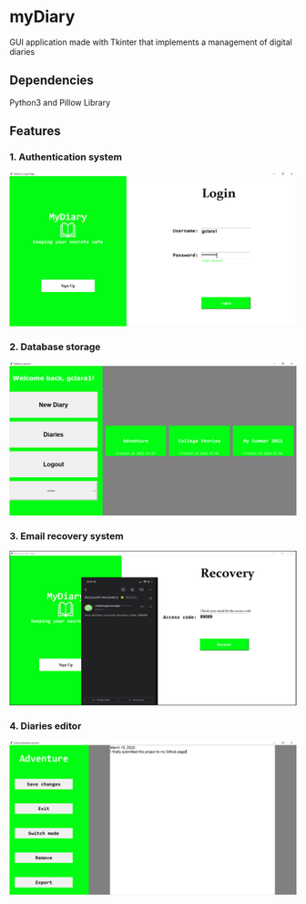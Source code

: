 # myDiary
GUI application made with Tkinter that implements a management of digital diaries
## Dependencies
Python3 and Pillow Library
## Features
### 1. Authentication system
![](screenshots/login.PNG)
### 2. Database storage
![](screenshots/menu.PNG)
### 3. Email recovery system
![](screenshots/recovery.PNG)
### 4. Diaries editor
![](screenshots/diary_editor.PNG)


